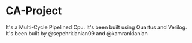 # CA-Project
It's a Multi-Cycle Pipelined Cpu. It's been built using Quartus and Verilog.
It's been built by @sepehrkianian09 and @kamrankianian
